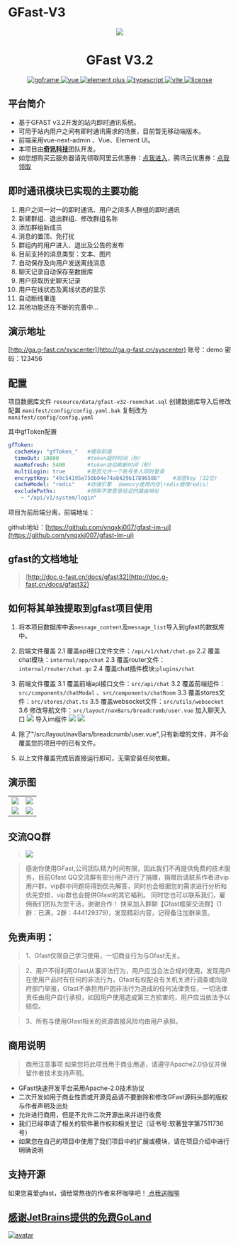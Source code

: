 # GFast-V3
<div align="center">
	<img src="https://yxh-1301841944.cos.ap-chongqing.myqcloud.com/gfast/2022-04-19/gfastlogo.png">
    <p>
        <h1>GFast V3.2</h1>
    </p>
    <p align="center">
        <a href="https://goframe.org/pages/viewpage.action?pageId=1114119" target="_blank">
	        <img src="https://img.shields.io/badge/goframe-2.0-green" alt="goframe">
	    </a>
	    <a href="https://v3.vuejs.org/" target="_blank">
	        <img src="https://img.shields.io/badge/vue.js-vue3.x-green" alt="vue">
	    </a>
	    <a href="https://element-plus.gitee.io/#/zh-CN/component/changelog" target="_blank">
	        <img src="https://img.shields.io/badge/element--plus-%3E1.0.0-blue" alt="element plus">
	    </a>
		<a href="https://www.tslang.cn/" target="_blank">
	        <img src="https://img.shields.io/badge/typescript-%3E4.0.0-blue" alt="typescript">
	    </a>
		<a href="https://vitejs.dev/" target="_blank">
		    <img src="https://img.shields.io/badge/vite-%3E2.0.0-yellow" alt="vite">
		</a>
		<a href="https://gitee.com/lyt-top/vue-next-admin/blob/master/LICENSE" target="_blank">
		    <img src="https://img.shields.io/badge/license-MIT-success" alt="license">
		</a>
	</p>
</div>



## 平台简介
* 基于GFAST v3.2开发的站内即时通讯系统。
* 可用于站内用户之间有即时通讯需求的场景，目前暂无移动端版本。
* 前端采用vue-next-admin 、Vue、Element UI。
* 本项目由<a href="http://www.qjit.cn/" target="_blank"><b>奇讯科技</b></a>团队开发。
* 如您想购买云服务器请先领取阿里云优惠券：[点我进入](https://www.aliyun.com/minisite/goods?userCode=fcor2omk )，腾讯云优惠券：[点我领取](https://cloud.tencent.com/act/cps/redirect?redirect=1062&cps_key=20b1c3842f74986b2894e2c5fcde7ea2&from=console )



## 即时通讯模块已实现的主要功能

1.  用户之间一对一的即时通讯、用户之间多人群组的即时通讯
2.  新建群组、退出群组、修改群组名称
3.  添加群组新成员
4.  消息的置顶、免打扰
5.  群组内的用户进入、退出及公告的发布
6.  目前支持的消息类型：文本、图片
7.  自动保存及向用户发送离线消息
8.  聊天记录自动保存至数据库
9.  用户获取历史聊天记录
10. 用户在线状态及离线状态的显示
11. 自动断线重连
12. 其他功能还在不断的完善中...



## 演示地址
[http://ga.g-fast.cn/syscenter](http://ga.g-fast.cn/syscenter)
账号：demo  密码：123456
## 配置
项目数据库文件 `resource/data/gfast-v32-roomchat.sql` 创建数据库导入后修改配置 `manifest/config/config.yaml.bak` 复制改为`manifest/config/config.yaml`  

其中gfToken配置
```yaml
gfToken:
  cacheKey: "gfToken_"   #缓存前缀
  timeOut: 10800         #token超时时间（秒）
  maxRefresh: 5400       #token自动刷新时间（秒）
  multiLogin: true       #是否允许一个账号多人同时登录
  encryptKey: "49c54195e750b04e74a8429b17896586"    #加密key (32位)
  cacheModel: "redis"    #存储引擎 （memory使用内存|redis使用redis）
  excludePaths:          #排除不做登录验证的路由地址
    - "/api/v1/system/login"
```

项目为前后端分离，前端地址：

github地址：[https://github.com/ynqxkj007/gfast-im-ui](https://github.com/ynqxkj007/gfast-im-ui)



## gfast的文档地址
> [http://doc.g-fast.cn/docs/gfast32](http://doc.g-fast.cn/docs/gfast32)

## 如何将其单独提取到gfast项目使用
1. 将本项目数据库中表`message_content`及`message_list`导入到gfast的数据库中。
2. 后端文件覆盖
	2.1 覆盖api接口文件文件：`/api/v1/chat/chat.go`
	2.2 覆盖chat模块：`internal/app/chat`
	2.3 覆盖router文件：`internal/router/chat.go`
	2.4 覆盖chat插件模块:`plugins/chat`

3. 前端文件覆盖
	3.1 覆盖前端api接口文件：`src/api/chat`
	3.2 覆盖前端组件：`src/components/chatModal` 、`src/components/chatRoom`
	3.3 覆盖stores文件：`src/stores/chat.ts`
	3.5 覆盖websocket文件：`src/utils/websocket`
	3.6 修改导航文件：`src/layout/navBars/breadcrumb/user.vue`
	加入聊天入口
	![](http://doc.g-fast.cn/uploads/gfast32/images/m_6d8b60f63b4f2fa0637aa7bccdb8ae6a_r.png)
	导入im组件
	![](http://doc.g-fast.cn/uploads/gfast32/images/m_b412c83fabdc5a951bf0b7d6efb8218c_r.png)
	![](http://doc.g-fast.cn/uploads/gfast32/images/m_27300997186a55d9745aa3e817bd7fd8_r.png)
4. 除了"/src/layout/navBars/breadcrumb/user.vue",只有新增的文件，并不会覆盖您的项目中的已有文件。
5. 以上文件覆盖完成后直接运行即可，无需安装任何依赖。

## 演示图

<table>
	<tr>
	<td><img src="http://v3.g-fast.cn/upload_file/2023-12-14/cxnyxz83al8hfczrai.png"/></td>
	<td><img src="http://doc.g-fast.cn/uploads/gfast32/images/m_d0c62688a85a02a9eb6d90e19305ad0e_r.png"/></td>
	</tr>
    <tr>
        <td><img src="http://doc.g-fast.cn/uploads/gfast32/images/m_453eb26ef98002a42ab90fb3de2194cd_r.png"/></td>
        <td><img src="http://v3.g-fast.cn/upload_file/2023-12-14/cxnyxpfhkuxi4onmx6.png"/></td>
    </tr>
</table>

## 交流QQ群

> <img src="https://yxh-1301841944.cos.ap-chongqing.myqcloud.com/gfast/2022-04-19/qqcode.png"/>  

> 感谢你使用GFast,公司团队精力时间有限，因此我们不再提供免费的技术服务，目前Gfast QQ交流群有部分用户进行了捐赠，捐赠后请联系作者进vip用户群，vip群中问题将得到优先解答，同时也会根据您的需求进行分析和优先安排，vip群也会提供Gfast的其它福利。
> 同时您也可以联系我们，雇佣我们团队为您干活，谢谢合作！
>快来加入群聊【Gfast框架交流群】(1群：已满，2群：444129379)，发现精彩内容，记得备注加群来意。

## 免责声明：
> 1、Gfast仅限自己学习使用，一切商业行为与Gfast无关。

> 2、用户不得利用Gfast从事非法行为，用户应当合法合规的使用，发现用户在使用产品时有任何的非法行为，Gfast有权配合有关机关进行调查或向政府部门举报，Gfast不承担用户因非法行为造成的任何法律责任，一切法律责任由用户自行承担，如因用户使用造成第三方损害的，用户应当依法予以赔偿。

> 3、所有与使用Gfast相关的资源直接风险均由用户承担。


## 商用说明
> 商用注意事项
如果您将此项目用于商业用途，请遵守Apache2.0协议并保留作者技术支持声明。

* GFast快速开发平台采用Apache-2.0技术协议
* 二次开发如用于商业性质或开源竞品请不要删除和修改GFast源码头部的版权与作者声明及出处
* 允许进行商用，但是不允许二次开源出来并进行收费
* 我们已经申请了相关的软件著作权和相关登记（证书号:软著登字第7511736号）
* 如果您在自己的项目中使用了我们项目中的扩展或模块，请在项目介绍中进行明确说明

## 支持开源
如果您喜爱gfast，请给常熬夜的作者来杯咖啡吧！<a href="https://ys0abw.yuque.com/ys0abw/ephcr9/zo38ua" target="_blank"> 点我送咖啡</a>

## [感谢JetBrains提供的免费GoLand](https://jb.gg/OpenSource)
[![avatar](https://camo.githubusercontent.com/323657c6e81419b8e151e9da4c71f409e3fcc65d630535170c59fe4807dbc905/68747470733a2f2f676f6672616d652e6f72672f646f776e6c6f61642f7468756d626e61696c732f313131343131392f6a6574627261696e732e706e67)](https://jb.gg/OpenSource)
